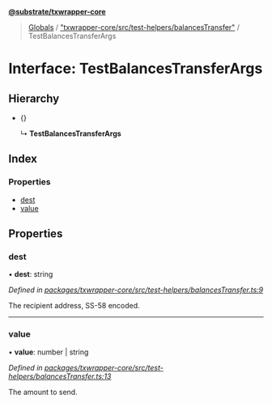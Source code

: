**[@substrate/txwrapper-core](../README.md)**

> [Globals](../globals.md) / ["txwrapper-core/src/test-helpers/balancesTransfer"](../modules/_txwrapper_core_src_test_helpers_balancestransfer_.md) / TestBalancesTransferArgs

# Interface: TestBalancesTransferArgs

## Hierarchy

* {}

  ↳ **TestBalancesTransferArgs**

## Index

### Properties

* [dest](_txwrapper_core_src_test_helpers_balancestransfer_.testbalancestransferargs.md#dest)
* [value](_txwrapper_core_src_test_helpers_balancestransfer_.testbalancestransferargs.md#value)

## Properties

### dest

•  **dest**: string

*Defined in [packages/txwrapper-core/src/test-helpers/balancesTransfer.ts:9](https://github.com/paritytech/txwrapper-core/blob/731a943/packages/txwrapper-core/src/test-helpers/balancesTransfer.ts#L9)*

The recipient address, SS-58 encoded.

___

### value

•  **value**: number \| string

*Defined in [packages/txwrapper-core/src/test-helpers/balancesTransfer.ts:13](https://github.com/paritytech/txwrapper-core/blob/731a943/packages/txwrapper-core/src/test-helpers/balancesTransfer.ts#L13)*

The amount to send.
